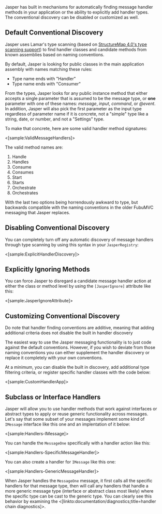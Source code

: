 <!--title:Message Handler Discovery-->

Jasper has built in mechanisms for automatically finding message handler methods in your application
or the ability to explicitly add handler types. The conventional discovery can
be disabled or customized as well.

## Default Conventional Discovery

Jasper uses Lamar's type scanning (based on [StructureMap 4.0's type scanning support](http://structuremap.github.io/registration/auto-registration-and-conventions/)) to find
handler classes and candidate methods from known assemblies based on naming conventions.

By default, Jasper is looking for public classes in the main application assembly with names matching these rules:

* Type name ends with "Handler"
* Type name ends with "Consumer"

From the types, Jasper looks for any public instance method that either accepts a single parameter that is assumed to be the message type, or **one** parameter with one of these names: *message*, *input*, *command*, or *@event*. In addition,
Jasper will also pick the first parameter as the input type regardless of parameter name if it is concrete, not a "simple" type like a string, date, or number, and not a "Settings" type.

To make that concrete, here are some valid handler method signatures:

<[sample:ValidMessageHandlers]>

The valid method names are:

1. Handle
1. Handles
1. Consume
1. Consumes
1. Start
1. Starts
1. Orchestrate
1. Orchestrates

With the last two options being horrendously awkward to type, but backwards compatible with the naming
conventions in the older FubuMVC messaging that Jasper replaces.

## Disabling Conventional Discovery

You can completely turn off any automatic discovery of message handlers through type scanning by
using this syntax in your `JasperRegistry`:

<[sample:ExplicitHandlerDiscovery]>

## Explicitly Ignoring Methods

You can force Jasper to disregard a candidate message handler action at either the class or method
level by using the `[JasperIgnore]` attribute like this:

<[sample:JasperIgnoreAttribute]>


## Customizing Conventional Discovery

<div class="alert alert-warning">Do note that handler finding conventions are additive, meaning that adding additional criteria does
not disable the built in handler discovery</div>

The easiest way to use the Jasper messaging functionality is to just code against the default conventions. However, if you wish to deviate
from those naming conventions you can either supplement the handler discovery or replace it completely with your own conventions.

At a minimum, you can disable the built in discovery, add additional type filtering criteria, or register specific handler classes with the code below:

<[sample:CustomHandlerApp]>


## Subclass or Interface Handlers

Jasper will allow you to use handler methods that work against interfaces or abstract types to apply or reuse
generic functionality across messages. Let's say that some subset of your messages implement some kind of
`IMessage` interface like this one and an implentation of it below:

<[sample:Handlers-IMessage]>

You can handle the `MessageOne` specifically with a handler action like this:

<[sample:Handlers-SpecificMessageHandler]>

You can also create a handler for `IMessage` like this one:

<[sample:Handlers-GenericMessageHandler]>

When Jasper handles the `MessageOne` message, it first calls all the specific handlers for that message type,
then will call any handlers that handle a more generic message type (interface or abstract class most likely) where
the specific type can be cast to the generic type. You can clearly see this behavior by examining the <[linkto:documentation/diagnostics;title=handler chain diagnostics]>.
